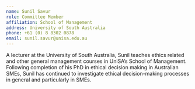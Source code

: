 ```yaml
---
name: Sunil Savur
role: Committee Member
affiliation: School of Management
address: University of South Australia
phone: +61 (0) 8 8302 0878
email: sunil.savur@unisa.edu.au
---
```


A lecturer at the University of South Australia, Sunil teaches ethics related and other general management courses in UniSA’s School of Management.  Following completion of his PhD in ethical decision making in Australian SMEs, Sunil has continued to investigate ethical decision-making processes in general and particularly in SMEs.
